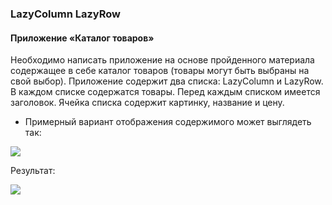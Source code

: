 ### LazyColumn LazyRow

#### Приложение «Каталог товаров»

Необходимо написать приложение на основе пройденного материала содержащее в себе каталог товаров (товары могут быть выбраны на свой выбор). Приложение содержит два списка: LazyColumn и LazyRow. В каждом списке содержатся товары. Перед каждым списком имеется заголовок. Ячейка списка содержит картинку, название и цену.

- Примерный вариант отображения содержимого может выглядеть так:

![](https://static.tildacdn.com/tild3135-3062-4434-a231-326464613165/e1.png)

Результат:

![](https://github.com/Slayder12/ProductCatalog/blob/main/assets/1.gif)
